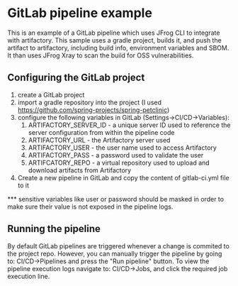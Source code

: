 # GitLab pipeline example
This is an example of a GitLab pipeline which uses JFrog CLI to integrate with artifactory.
This sample uses a gradle project, builds it, and push the artifact to artifactory, including build info, environment variables and SBOM.
It than uses JFrog Xray to scan the build for OSS vulnerabilities.

## Configuring the GitLab project
1. create a GitLab project
2. import a gradle repository into the project (I used https://github.com/spring-projects/spring-petclinic)
3. configure the following variables in GitLab (Settings->CI/CD->Variables):
   1. ARTIFACTORY_SERVER_ID - a unique server ID used to reference the server configuration from within the pipeline code
   2. ARTIFACTORY_URL - the Artifactory server used
   3. ARTIFACTORY_USER - the user name used to access Artifactory
   4. ARTIFACTORY_PASS - a password used to validate the user
   5. ARTIFCATORY_REPO - a virtual repository used to upload and download artifacts from Artifactory
4. Create a new pipeline in GitLab and copy the content of gitlab-ci.yml file to it

*** sensitive variables like user or password should be masked in order to make sure their value is not exposed in the pipeline logs.

## Running the pipeline
By default GitLab pipelines are triggered whenever a change is commited to the project repo.
However, you can manually trigger the pipeline by going to: CI/CD->Pipelines and press the "Run pipeline" button.
To view the pipeline execution logs navigate to: CI/CD->Jobs, and click the required job execution line.

